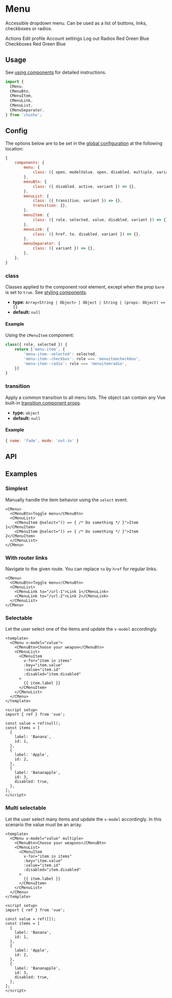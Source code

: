 # Menu

Accessible dropdown menu. Can be used as a list of buttons, links, checkboxes or radios.

<Showcase>
    <div class="flex gap-4">
        <CMenu v-slot="{ open }">
            <CMenuBtn>
            <span>Actions</span>
            <CIcon
                id="caret"
                :scale="0.75"
                class="ml-3 transition-transform"
                :class="{ 'transform rotate-180': open }"
            />
            </CMenuBtn>
            <CMenuList>
            <CMenuItem>Edit profile</CMenuItem>
            <CMenuItem>Account settings</CMenuItem>
            <CMenuSeparator />
            <CMenuItem>Log out</CMenuItem>
            </CMenuList>
        </CMenu>
        <CMenu v-slot="{ open }">
            <CMenuBtn>
            <span>Radios</span>
            <CIcon
                id="caret"
                :scale="0.75"
                class="ml-3 transition-transform"
                :class="{ 'transform rotate-180': open }"
            />
            </CMenuBtn>
            <CMenuList>
            <CMenuItem value="r">Red</CMenuItem>
            <CMenuItem value="g">Green</CMenuItem>
            <CMenuItem value="b">Blue</CMenuItem>
            </CMenuList>
        </CMenu>
        <CMenu v-slot="{ open }" multiple>
            <CMenuBtn>
            <span>Checkboxes</span>
            <CIcon
                id="caret"
                :scale="0.75"
                class="ml-3 transition-transform"
                :class="{ 'transform rotate-180': open }"
            />
            </CMenuBtn>
            <CMenuList>
            <CMenuItem value="r">Red</CMenuItem>
            <CMenuItem value="g">Green</CMenuItem>
            <CMenuItem value="b">Blue</CMenuItem>
            </CMenuList>
        </CMenu>
    </div>
</Showcase>

## Usage

See [using components](/guide/using-components) for detailed instructions.

```js
import {
  CMenu,
  CMenuBtn,
  CMenuItem,
  CMenuLink,
  CMenuList,
  CMenuSeparator,
} from 'chusho';
```

## Config

The options below are to be set in the [global configuration](/guide/config.html) at the following location:

```js
{
    components: {
        menu: {
            class: ({ open, modelValue, open, disabled, multiple, variant }) => {},
        },
        menuBtn: {
            class: ({ disabled, active, variant }) => {},
        },
        menuList: {
            class: ({ transition, variant }) => {},
            transition: {},
        },
        menuItem: {
            class: ({ role, selected, value, disabled, variant }) => {},
        },
        menuLink: {
            class: ({ href, to, disabled, variant }) => {},
        },
        menuSeparator: {
            class: ({ variant }) => {},
        },
    },
}
```

### class

Classes applied to the component root element, except when the prop `bare` is set to `true`. See [styling components](/guide/styling-components).

- **type:** `Array<String | Object> | Object | String | (props: Object) => {}`
- **default:** `null`

#### Example

Using the `CMenuItem` component:

```js
class({ role, selected }) {
    return ['menu-item', {
        'menu-item--selected': selected,
        'menu-item--checkbox': role === 'menuitemcheckbox',
        'menu-item--radio': role === 'menuitemradio',
    }]
}
```

### transition

Apply a common transition to all menu lists. The object can contain any Vue built-in [transition component props](https://v3.vuejs.org/api/built-in-components.html#transition).

- **type:** `object`
- **default:** `null`

#### Example

```js
{ name: 'fade', mode: 'out-in' }
```

## API

<Docgen :components="[
  'CMenu',
  'CMenuBtn',
  'CMenuList',
  'CMenuItem',
  'CMenuLink',
  'CMenuSeparator',
]" />

## Examples

### Simplest

Manually handle the item behavior using the `select` event.

```vue-html
<CMenu>
  <CMenuBtn>Toggle menu</CMenuBtn>
  <CMenuList>
    <CMenuItem @select="() => { /* Do something */ }">Item 1</CMenuItem>
    <CMenuItem @select="() => { /* Do something */ }">Item 2</CMenuItem>
  </CMenuList>
</CMenu>
```

### With router links

Navigate to the given route. You can replace `to` by `href` for regular links.

```vue-html
<CMenu>
  <CMenuBtn>Toggle menu</CMenuBtn>
  <CMenuList>
    <CMenuLink to="/url-1">Link 1</CMenuLink>
    <CMenuLink to="/url-2">Link 2</CMenuLink>
  </CMenuList>
</CMenu>
```

### Selectable

Let the user select one of the items and update the `v-model` accordingly.

```vue
<template>
  <CMenu v-model="value">
    <CMenuBtn>Choose your weapon</CMenuBtn>
    <CMenuList>
      <CMenuItem
        v-for="item in items"
        :key="item.value"
        :value="item.id"
        :disabled="item.disabled"
      >
        {{ item.label }}
      </CMenuItem>
    </CMenuList>
  </CMenu>
</template>

<script setup>
import { ref } from 'vue';

const value = ref(null);
const items = [
  {
    label: 'Banana',
    id: 1,
  },
  {
    label: 'Apple',
    id: 2,
  },
  {
    label: 'Bananapple',
    id: 3,
    disabled: true,
  },
];
</script>
```

### Multi selectable

Let the user select many items and update the `v-model` accordingly. In this scenario the value must be an array.

```vue
<template>
  <CMenu v-model="value" multiple>
    <CMenuBtn>Choose your weapons</CMenuBtn>
    <CMenuList>
      <CMenuItem
        v-for="item in items"
        :key="item.value"
        :value="item.id"
        :disabled="item.disabled"
      >
        {{ item.label }}
      </CMenuItem>
    </CMenuList>
  </CMenu>
</template>

<script setup>
import { ref } from 'vue';

const value = ref([]);
const items = [
  {
    label: 'Banana',
    id: 1,
  },
  {
    label: 'Apple',
    id: 2,
  },
  {
    label: 'Bananapple',
    id: 3,
    disabled: true,
  },
];
</script>
```
